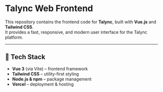 # Talync Web Frontend

This repository contains the frontend code for **Talync**, built with **Vue.js** and **Tailwind CSS**.  
It provides a fast, responsive, and modern user interface for the Talync platform.

---

## 🚀 Tech Stack
- **Vue 3** (via Vite) – frontend framework  
- **Tailwind CSS** – utility-first styling  
- **Node.js & npm** – package management  
- **Vercel** – deployment & hosting
